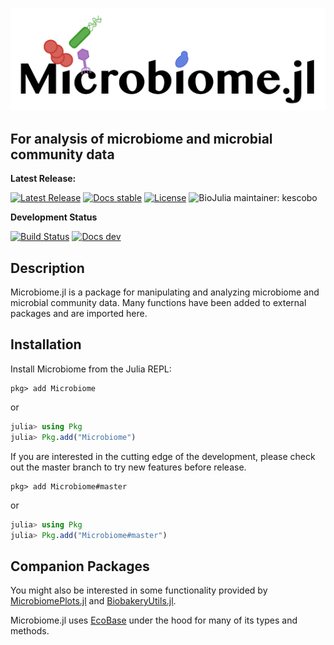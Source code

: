 ![Microbiome.jl logo](logo.png)

## For analysis of microbiome and microbial community data

**Latest Release:**

[![Latest Release](https://img.shields.io/github/release/BioJulia/Microbiome.jl.svg)](https://github.com/BioJulia/Microbiome.jl/releases/latest)
[![Docs stable](https://img.shields.io/badge/docs-stable-blue.svg)](https://biojulia.net/Microbiome.jl/stable/)
[![License](https://img.shields.io/badge/license-MIT-green.svg)](https://github.com/BioJulia/Microbiome.jl/blob/master/LICENSE)
![BioJulia maintainer: kescobo](https://img.shields.io/badge/BioJulia%20Maintainer-kescobo-blue.svg)


**Development Status**

[![Build Status](https://travis-ci.org/BioJulia/Microbiome.jl.svg?branch=master)](https://travis-ci.org/BioJulia/Microbiome.jl)
[![Docs dev](https://img.shields.io/badge/docs-latest-blue.svg)](https://biojulia.net/Microbiome.jl/latest/)


## Description

Microbiome.jl is a package for manipulating and analyzing
microbiome and microbial community data.
Many functions have been added to external packages
and are imported here.

## Installation

Install Microbiome from the Julia REPL:

```
pkg> add Microbiome
```
or

```julia
julia> using Pkg
julia> Pkg.add("Microbiome")
```

If you are interested in the cutting edge of the development, please check out
the master branch to try new features before release.

```
pkg> add Microbiome#master
```

or

```julia
julia> using Pkg
julia> Pkg.add("Microbiome#master")
```

## Companion Packages

You might also be interested in some functionality provided by
[MicrobiomePlots.jl](https://github.com/BioJulia/MicrobiomePlots)
and [BiobakeryUtils.jl](https://github.com/BioJulia/BiobakeryUtils).

Microbiome.jl uses [EcoBase](https://github.com/EcoJulia/EcoBase.jl) under the hood
for many of its types and methods.

